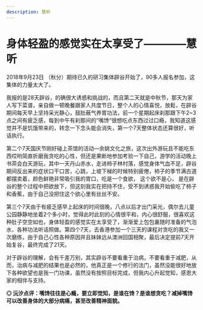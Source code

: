 ```yaml
---
description: 慧听
---
```


# 身体轻盈的感觉实在太享受了————慧听

2018年9月23日 （秋分）期待已久的研习集体辟谷开始了，90多人报名参加，这集体的力量太大了。

我报的是28天辟谷，的确很大诱惑和挑战的，而且第二天就是中秋节，那天为家人写下菜谱，亲自做一顿晚餐跟家人共度节日，整个人的心情喜悦，放鬆，在辟谷期间每天早上坚持采光静心，鼓肚蔽气养胃功法，前一个星期起床刹那跟下午2~3点之间有疲乏感，每到中午有刹那间的“嘴馋“很想吃点东西过过口瘾，我知道这感觉并不是饥饿带来的，转念一下念头能会消失，第一个7天整体状态还算很好，听话执行。

第二个7天国庆节刚好碰上茶馆的活动—余姚文化之旅，这次出外游玩且不能吃东西哎哟简直折磨我贪吃的心性，但还是果断地参加考验一下自己，游学的活动晚上书茶会白天游玩，其中一天丹山赤水，走进柿子林村落，感觉身体气血不足，辟谷期间反出来的症状口干口苦，心跳，上坡下梯的时候特别疲倦，柿子的季节满古道都摆卖着，颜色鲜艳非常吸引我的胃口，吃是一个食欲， 这个欲不是心， 是在辟谷的整个过程中把欲放下，但这刻我实在把持不住，受不到诱惑我开始偷吃了柿子和香蕉，由于自己没把住这个欲心里有丝丝不安。

第三个7天由于有疲乏感早上起床的时间很晚，八点以后才出门采光，偶尔去儿童公园静静地坐着2个多小时，觉得此时此刻的心情很平和，内心很舒服，很喜欢这种肚子空空如也，身体轻盈的感觉实在太享受了，渐渐爱上包包裏随时准备的气泡水，各种功法听话照做。第四个7天，去香港参加一个三天的课程对贪吃的我又一次磨练，由于自己心性各种原因并且妹妹远从澳洲回国相聚，最后决定提前7天开始复谷，最终完成了21天。

对于辟谷的理解，会有千差万别，其实辟谷不要看重于治病，不要看重于减肥，从而，治病与减肥的结果也是必然的，他真正是一个修行的法门，虽然没能很好地放下各种欲望也是我一门功课，虽然没有按照目标完成，但我内心升起觉知，感恩大家的相伴与支持。

**◎ 沅汐点评：嘴馋往往是心瘾，要立即觉知，是谁在馋？是谁想贪吃？减掉嘴馋可以改善身体的大部分病痛，甚至改善精神面貌。**

